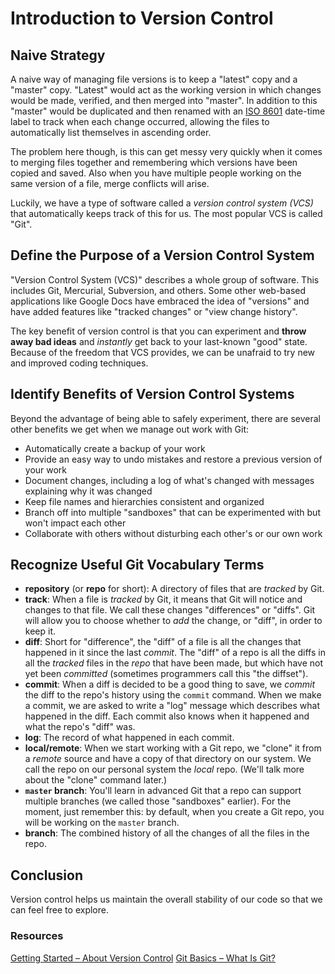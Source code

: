 # Introduction to Version Control

## Naive Strategy

A naive way of managing file versions is to keep a "latest" copy and a "master" copy. "Latest" would act as the working version in which changes would be made, verified, and then merged into "master". In addition to this "master" would be duplicated and then renamed with an [ISO 8601](https://en.wikipedia.org/wiki/ISO_8601) date-time label to track when each change occurred, allowing the files to automatically list themselves in ascending order.

The problem here though, is this can get messy very quickly when it comes to merging files together and remembering which versions have been copied and saved. Also when you have multiple people working on the same version of a file, merge conflicts will arise.

Luckily, we have a type of software called a _version control system (VCS)_ that automatically keeps track of this for us. The most popular VCS is called "Git".

## Define the Purpose of a Version Control System

"Version Control System (VCS)" describes a whole group of software. This includes Git, Mercurial, Subversion, and others. Some other web-based applications like Google Docs have embraced the idea of "versions" and have added features like "tracked changes" or "view change history".

The key benefit of version control is that you can experiment and **throw away bad ideas** and _instantly_ get back to your last-known "good" state. Because of the freedom that VCS provides, we can be unafraid to try new and improved coding techniques.

## Identify Benefits of Version Control Systems

Beyond the advantage of being able to safely experiment, there are several other benefits we get when we manage out work with Git:

- Automatically create a backup of your work
- Provide an easy way to undo mistakes and restore a previous version of your work
- Document changes, including a log of what's changed with messages explaining why it was changed
- Keep file names and hierarchies consistent and organized
- Branch off into multiple "sandboxes" that can be experimented with but won't impact each other
- Collaborate with others without disturbing each other's or our own work

## Recognize Useful Git Vocabulary Terms

- **repository** (or **repo** for short): A directory of files that are _tracked_ by Git.
- **track**: When a file is _tracked_ by Git, it means that Git will notice and changes to that file. We call these changes "differences" or "diffs". Git will allow you to choose whether to _add_ the change, or "diff", in order to keep it.
- **diff**: Short for "difference", the "diff" of a file is all the changes that happened in it since the last _commit_. The "diff" of a repo is all the diffs in all the _tracked_ files in the _repo_ that have been made, but which have not yet been _committed_ (sometimes programmers call this "the diffset").
- **commit**: When a diff is decided to be a good thing to save, we _commit_ the diff to the repo's history using the `commit` command. When we make a commit, we are asked to write a "log" message which describes what happened in the diff. Each commit also knows when it happened and what the repo's "diff" was.
- **log**: The record of what happened in each commit.
- **local/remote**: When we start working with a Git repo, we "clone" it from a _remote_ source and have a copy of that directory on our system. We call the repo on our personal system the _local_ repo. (We'll talk more about the "clone" command later.)
- **`master` branch**: You'll learn in advanced Git that a repo can support multiple branches (we called those "sandboxes" earlier). For the moment, just remember this: by default, when you create a Git repo, you will be working on the `master` branch.
- **branch**: The combined history of all the changes of all the files in the repo.

## Conclusion

Version control helps us maintain the overall stability of our code so that we can feel free to explore.

### Resources

[Getting Started – About Version Control](http://git-scm.com/book/en/Getting-Started-About-Version-Control)
[Git Basics – What Is Git?](http://git-scm.com/video/what-is-git)
